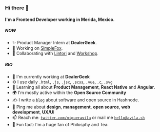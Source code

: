 ### Hi there 👋

#### I'm a Frontend Developer working in Merida, Mexico.

##### NOW

- ✨ Product Manager Intern at **DealerGeek**.
- 🦊 Working on [SimpleFox](https://github.com/migueravila/SimpleFox).
- 🤝 Collaborating with [Lintori](https://github.com/Lintori) and [Workshop](https://heyworkshop.github.io/Site/).

##### BIO

- 🏢 I'm currently working at **DealerGeek**
- ⚙️ I use daily `.html`, `.js`, `.jsx`, `.scss`, `.vue`, `.c`, `.svg`
- 🌱 Learning all about **Product Management**, **React Native** and **Angular**.
- 🌍 I'm mostly active within the **Open Source Community**
- ✍️ I write a [`blog`](https://blog.avila.codes/) about software and open source in Hashnode.
- 💬 Ping me about **design**, **management**, **open source**, **web development**, **UX/UI**
- 📫 Reach me: [`twitter.com/migueravila`](https://twitter.com/migueravila) or mail me [`hello@avila.sh`](mailto:hello@avila.sh)
- 🍵 Fun fact: I'm a huge fan of Philosphy and Tea.
